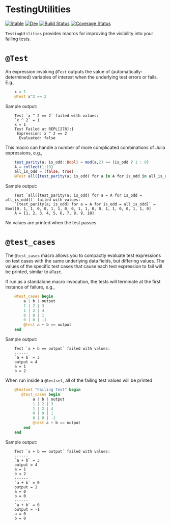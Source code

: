 # TestingUtilities

[![Stable](https://img.shields.io/badge/docs-stable-blue.svg)](https://curtd.github.io/TestingUtilities.jl/stable/)
[![Dev](https://img.shields.io/badge/docs-dev-blue.svg)](https://curtd.github.io/TestingUtilities.jl/dev/)
[![Build Status](https://github.com/curtd/TestingUtilities.jl/actions/workflows/CI.yml/badge.svg?branch=main)](https://github.com/curtd/TestingUtilities.jl/actions/workflows/CI.yml?query=branch%3Amain)
[![Coverage Status](https://coveralls.io/repos/github/curtd/TestingUtilities.jl/badge.svg)](https://coveralls.io/github/curtd/TestingUtilities.jl)

`TestingUtilities` provides macros for improving the visibility into your failing tests.

# `@Test` 
An expression invoking `@Test` outputs the value of (automatically-determined) variables of interest when the underlying test errors or fails. E.g., 
```julia
    x = 1
    @Test x^2 == 2
```

Sample output:
```
    Test `x ^ 2 == 2` failed with values:
    `x ^ 2` = 1
    x = 1
    Test Failed at REPL[278]:1
     Expression: x ^ 2 == 2
      Evaluated: false
```

This macro can handle a number of more complicated combinations of Julia expressions, e.g., 
```julia
    test_parity(a; is_odd::Bool) = mod(a,2) == (is_odd ? 1 : 0)
    A = collect(1:10)
    all_is_odd = (false, true)
    @Test all([test_parity(a; is_odd) for a in A for is_odd in all_is_odd])
```

Sample output:
```
    Test `all([test_parity(a; is_odd) for a = A for is_odd = all_is_odd])` failed with values:
    `[test_parity(a; is_odd) for a = A for is_odd = all_is_odd]` = Bool[0, 1, 1, 0, 0, 1, 1, 0, 0, 1, 1, 0, 0, 1, 1, 0, 0, 1, 1, 0]
    A = [1, 2, 3, 4, 5, 6, 7, 8, 9, 10]
```

No values are printed when the test passes. 

# `@test_cases` 
The `@test_cases` macro allows you to compactly evaluate test expressions on test cases with the same underlying data fields, but differing values. The values of the specific test cases that cause each test expression to fail will be printed, similar to `@Test`. 

If run as a standalone macro invocation, the tests will terminate at the first instance of failure, e.g., 
```julia
    @test_cases begin 
        a | b | output 
        1 | 2 | 3
        1 | 2 | 4
        0 | 0 | 1
        0 | 0 | -1
        @test a + b == output
    end
```

Sample output:
```
    Test `a + b == output` failed with values:
    ------
    `a + b` = 3
    output = 4
    a = 1
    b = 2
```

When run inside a `@testset`, all of the failing test values will be printed 

```julia
    @testset "Failing Test" begin
       @test_cases begin 
            a | b | output 
            1 | 2 | 3
            1 | 2 | 4
            0 | 0 | 1
            0 | 0 | -1
            @test a + b == output
        end
    end
```

Sample output:
```
    Test `a + b == output` failed with values:
    ------
    `a + b` = 3
    output = 4
    a = 1
    b = 2
    ------
    `a + b` = 0
    output = 1
    a = 0
    b = 0
    ------
    `a + b` = 0
    output = -1
    a = 0
    b = 0
```